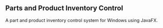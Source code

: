## Parts and Product Inventory Control
A part and product inventory control system for Windows using JavaFX.  

